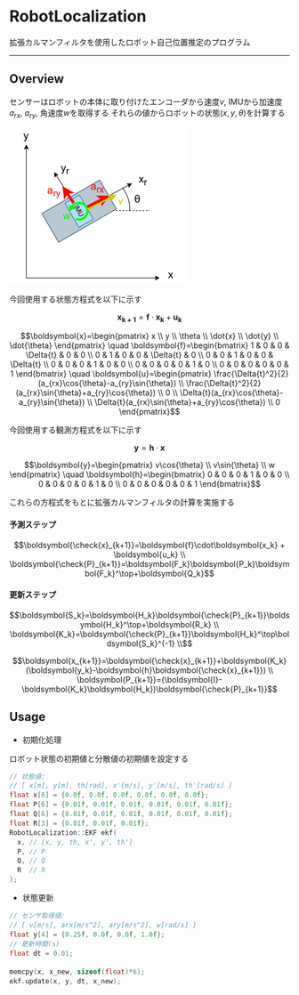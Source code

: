 # RobotLocalization

拡張カルマンフィルタを使用したロボット自己位置推定のプログラム

---

## Overview

センサーはロボットの本体に取り付けたエンコーダから速度$v$, IMUから加速度$a_{rx}$, $a_{ry}$, 角速度$w$を取得する
それらの値からロボットの状態$(x, y, \theta)$を計算する

![](images/robot.drawio.png)

今回使用する状態方程式を以下に示す

```math
\boldsymbol{x_{k+1}} = \boldsymbol{f} \cdot \boldsymbol{x_k} + \boldsymbol{u_k}
```

```math
\boldsymbol{x}=\begin{pmatrix}
        x \\
        y \\
        \theta \\
        \dot{x} \\
        \dot{y} \\
        \dot{\theta}
    \end{pmatrix}

\quad

\boldsymbol{f}=\begin{bmatrix}
        1 & 0 & 0 & \Delta{t} & 0 & 0 \\
        0 & 1 & 0 & 0 & \Delta{t} & 0 \\
        0 & 0 & 1 & 0 & 0 & \Delta{t} \\
        0 & 0 & 0 & 1 & 0 & 0 \\
        0 & 0 & 0 & 0 & 1 & 0 \\
        0 & 0 & 0 & 0 & 0 & 1 
    \end{bmatrix}

\quad

\boldsymbol{u}=\begin{pmatrix}
        \frac{\Delta{t}^2}{2}(a_{rx}\cos{\theta}-a_{ry}\sin{\theta}) \\
        \frac{\Delta{t}^2}{2}(a_{rx}\sin{\theta}+a_{ry}\cos{\theta}) \\
        0 \\
        \Delta{t}(a_{rx}\cos{\theta}-a_{ry}\sin{\theta}) \\
        \Delta{t}(a_{rx}\sin{\theta}+a_{ry}\cos{\theta}) \\
        0
    \end{pmatrix}
```

今回使用する観測方程式を以下に示す

```math
\boldsymbol{y}=\boldsymbol{h}\cdot\boldsymbol{x}
```

```math
\boldsymbol{y}=\begin{pmatrix}
    v\cos{\theta} \\
    v\sin{\theta} \\
    w
    \end{pmatrix}

\quad

\boldsymbol{h}=\begin{bmatrix}
    0 & 0 & 0 & 1 & 0 & 0 \\
    0 & 0 & 0 & 0 & 1 & 0 \\
    0 & 0 & 0 & 0 & 0 & 1
    \end{bmatrix}
```

これらの方程式をもとに拡張カルマンフィルタの計算を実施する

#### 予測ステップ

```math
\boldsymbol{\check{x}_{k+1}}=\boldsymbol{f}\cdot\boldsymbol{x_k} + \boldsymbol{u_k}
\\
\boldsymbol{\check{P}_{k+1}}=\boldsymbol{F_k}\boldsymbol{P_k}\boldsymbol{F_k}^\top+\boldsymbol{Q_k}
```

#### 更新ステップ

```math
\boldsymbol{S_k}=\boldsymbol{H_k}\boldsymbol{\check{P}_{k+1}}\boldsymbol{H_k}^\top+\boldsymbol{R_k} \\
\boldsymbol{K_k}=\boldsymbol{\check{P}_{k+1}}\boldsymbol{H_k}^\top\boldsymbol{S_k}^{-1} \\
```

```math
\boldsymbol{x_{k+1}}=\boldsymbol{\check{x}_{k+1}}+\boldsymbol{K_k}(\boldsymbol{y_k}-\boldsymbol{h}\boldsymbol{\check{x}_{k+1}}) \\
\boldsymbol{P_{k+1}}=(\boldsymbol{I}-\boldsymbol{K_k}\boldsymbol{H_k})\boldsymbol{\check{P}_{k+1}}
```



## Usage

- 初期化処理

ロボット状態の初期値と分散値の初期値を設定する

```c++
// 状態値:
// [ x[m], y[m], th[rad], x'[m/s], y'[m/s], th'[rad/s] ]
float x[6] = {0.0f, 0.0f, 0.0f, 0.0f, 0.0f, 0.0f};
float P[6] = {0.01f, 0.01f, 0.01f, 0.01f, 0.01f, 0.01f};
float Q[6] = {0.01f, 0.01f, 0.01f, 0.01f, 0.01f, 0.01f};
float R[3] = {0.01f, 0.01f, 0.01f};
RobotLocalization::EKF ekf(
  x, // [x, y, th, x', y', th']
  P, // P
  Q, // Q
  R  // R
);
```

- 状態更新


```c++
// センサ取得値: 
// [ v[m/s], arx[m/s^2], ary[m/s^2], w[rad/s] ]
float y[4] = {0.25f, 0.0f, 0.0f, 1.0f};
// 更新時間(s)
float dt = 0.01;

memcpy(x, x_new, sizeof(float)*6);
ekf.update(x, y, dt, x_new);
```